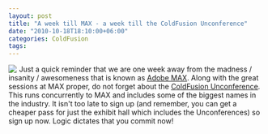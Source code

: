 ```yaml
---
layout: post
title: "A week till MAX - a week till the ColdFusion Unconference"
date: "2010-10-18T18:10:00+06:00"
categories: ColdFusion 
tags: 
---
```


<img src="https://static.raymondcamden.com/images/cfjedi/max.png" align="left" style="margin-right: 5px" /> Just a quick reminder that we are one week away from the madness / insanity / awesomeness that is known as <a href="http://max.adobe.com/">Adobe MAX</a>. Along with the great sessions at MAX proper, do not forget about the <a href="http://www.raymondcamden.com/page.cfm/ColdFusion-Unconference">ColdFusion Unconference</a>. This runs concurrently to MAX and includes some of the biggest names in the industry. It isn't too late to sign up (and remember, you can get a cheaper pass for just the exhibit hall which includes the Unconferences) so sign up now. Logic dictates that you commit now!